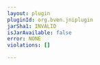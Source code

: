 ```yaml
---
layout: plugin
pluginId: org.bven.jniplugin
jarSha1: INVALID
isJarAvailable: false
error: NONE
violations: []

---
```

